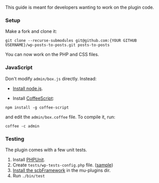 This guide is meant for developers wanting to work on the plugin code.

### Setup

Make a fork and clone it:

```
git clone --recurse-submodules git@github.com:{YOUR GITHUB USERNAME}/wp-posts-to-posts.git posts-to-posts
```

You can now work on the PHP and CSS files.

### JavaScript

Don't modify `admin/box.js` directly. Instead:

- [Install node.js](https://github.com/joyent/node/wiki/Installing-Node.js-via-package-manager).

- Install [CoffeeScript](http://coffeescript.org):

```
npm install -g coffee-script
```

and edit the `admin/box.coffee` file. To compile it, run:

```
coffee -c admin
```

### Testing

The plugin comes with a few unit tests.

1. Install [PHPUnit](https://github.com/sebastianbergmann/phpunit/).
2. Create `tests/wp-tests-config.php` file. ([sample](https://unit-tests.svn.wordpress.org/trunk/wp-tests-config-sample.php))
3. [Install the scbFramework](https://github.com/scribu/wp-scb-framework/wiki) in the mu-plugins dir.
4. Run `./bin/test`
